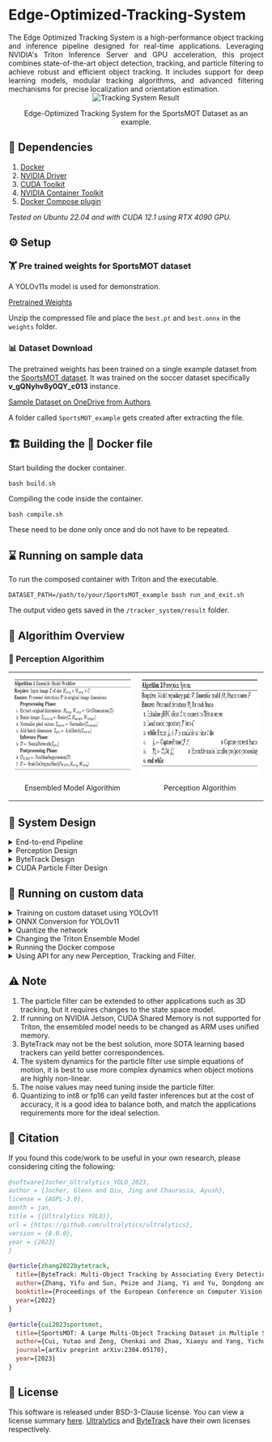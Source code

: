 # Edge-Optimized-Tracking-System
<div align="justify">
The Edge Optimized Tracking System is a high-performance object tracking and inference pipeline designed for real-time applications. Leveraging NVIDIA's Triton Inference Server and GPU acceleration, this project combines state-of-the-art object detection, tracking, and particle filtering to achieve robust and efficient object tracking. It includes support for deep learning models, modular tracking algorithms, and advanced filtering mechanisms for precise localization and orientation estimation.
</div>

<div align="center">
    <img src="assets/result.gif" width="800" height="400" alt="Tracking System Result" />
    <p>Edge-Optimized Tracking System for the SportsMOT Dataset as an example.</p>
</div>

## 🏁 Dependencies
1) [Docker](https://docs.docker.com/engine/install/ubuntu/)
2) [NVIDIA Driver](https://www.nvidia.com/download/index.aspx)
3) [CUDA Toolkit](https://developer.nvidia.com/cuda-downloads)
4) [NVIDIA Container Toolkit](https://docs.nvidia.com/datacenter/cloud-native/container-toolkit/latest/install-guide.html)
5) [Docker Compose plugin](https://docs.docker.com/compose/install/linux/)

*Tested on Ubuntu 22.04 and with CUDA 12.1 using RTX 4090 GPU.*

## ⚙️ Setup
### 🏋️ Pre trained weights for SportsMOT dataset
A YOLOv11s model is used for demonstration.

[Pretrained Weights](https://drive.google.com/uc?export=download&id=13M0WVGBIsjVfTDMfZRp0fw7apFz1Fgn1)

Unzip the compressed file and place the ```best.pt``` and ```best.onnx``` in the ```weights``` folder.

### 📊 Dataset Download
The pretrained weights has been trained on a single example dataset from the [SportsMOT dataset](https://github.com/MCG-NJU/SportsMOT). It was trained on the soccer dataset specifically **v_gQNyhv8y0QY_c013** instance. 

[Sample Dataset on OneDrive from Authors](https://1drv.ms/u/s!AtjeLq7YnYGRgQRrmqGr4B-k-xsC?e=7PndU8)

A folder called ```SportsMOT_example``` gets created after extracting the file.

## 🏗️ Building the 🐳 Docker file
Start building the docker container.
```
bash build.sh
```

Compiling the code inside the container.
```
bash compile.sh
```

These need to be done only once and do not have to be repeated.
## ⌛️ Running on sample data
To run the composed container with Triton and the executable.
```
DATASET_PATH=/path/to/your/SportsMOT_example bash run_and_exit.sh
```

The output video gets saved in the ```/tracker_system/result``` folder.


## 📖 Algorithim Overview
### 🤖 Perception Algorithim
<table>
  <tr>
    <td align="center">
      <img src="assets/triton_ensemble_algo.png" width="500" height="200" alt="Algorithm 1" />
      <p>Ensembled Model Algorithim</p>
    </td>
    <td align="center">
      <img src="assets/perception_algo.png" width="500" height="200" alt="Algorithm 2" />
      <p>Perception Algorithim</p>
    </td>
  </tr>
</table>

## 📐 System Design
<details>
<summary>End-to-end Pipeline</summary>

<div align="center">
    <img src="assets/main_system_design.png" width="1500" height="200" alt="Main Sys Design" />
    <p>Overall System Design.</p>
</div>

The overall system is divided into three sub-systems, Perception, ByteTracker, and Particle Filter. Each of the sub-systems are explained below.

</details>


<details>
<summary>Perception Design</summary>

Divided into two sub-components which is the one time quantization, then the setting up the ensembled network for Triton Inference Server.

#### Quantization Framework
<div align="center">
    <img src="assets/perception_quantization_design.png" width="1500" height="400" alt="Quantization Sys Design" />
    <p>Quantization framework.</p>
</div>

#### Inference for Triton Inference Server using ensembled model
<div align="center">
    <img src="assets/perception_inference_design.png" width="1500" height="1000" alt="Perception Inference Sys Design" />
    <p>Inference framework.</p>
</div>

</details>




<details>
<summary>ByteTrack Design</summary>

The [orginal authors paper](https://arxiv.org/abs/2110.06864) was used, the [Offical Reposiory](https://github.com/ifzhang/ByteTrack) gives a detailed explantion of the implementation.

</details>



<details>
<summary>CUDA Particle Filter Design</summary>

Implementation uses a GPU accelerated Particle Filter with an additional Unscented Transform for the prediction step.

#### Structre of Array (SoA) for the states
There are a total of 10 states.

<div align="center">
    <img src="assets/particle_SoA.png" width="1500" height="1000" alt="Particle States Design" />
    <p>Particle States Structre of Array.</p>
</div>

#### CUDA Particle Filter with Unscented Transform
<div align="center">
    <img src="assets/desgin_particle_filter_process.png" width="1500" height="1000" alt="Particle States Design" />
    <p>Particle Filter Process on the Device(GPU) with the Unscented Transform by propogating Sigma Points.</p>
</div>

</details>

## 💾 Running on custom data

<details>
<summary>Training on custom dataset using YOLOv11</summary>

Training script [here](scripts/train.py).

Follow the [Official Documentation](https://docs.ultralytics.com/modes/train/). A lack of accuracy may occur sometimes depending on the complexity of the objects, follow [Tuning](https://docs.ultralytics.com/guides/hyperparameter-tuning/) or use advaced frameworks like [Ray Tune](https://docs.ray.io/en/latest/tune/index.html), [WandB](https://wandb.ai/), etc.

</details>

<details>
<summary>ONNX Conversion for YOLOv11</summary>

Conversion script [here](scripts/torch_to_onnx.py). Follow the [Official Documentation](https://docs.ultralytics.com/modes/export/) for more configurations. Manual conversions are also possible follow [Official PyTorch Tutorial](https://pytorch.org/tutorials/beginner/onnx/export_simple_model_to_onnx_tutorial.html).

</details>

<details>
<summary>Quantize the network</summary>

A bash file which runs TensorRT executor [here](weights/quantize_yolo.sh), which may to be changed based on the input and output based on the network architecture, right percesion values are required for faster inferences eg  ```fp16```, ```fp32```, ```int32```, etc.

</details>


<details>
<summary>Changing the Triton Ensemble Model</summary>

The [models](models) folder has all the entire pipeline. Based on the network architecture the pre-processing and post-processing files need to be changed. Typically the ```config.pbtxt``` for all the steps might require changes based on the entire peception logic. 

It is recommended to check if Triton is able to register you ensembled model by running ```bash run_container.sh``` and then inside running ```/opt/tritonserver/bin/tritonserver --model-repository=/models```.

</details>


<details>
<summary>Running the Docker compose</summary>

Follow the [file](docker-compose.yml) and modify the path correctly. This should keep the entire end-to-end pipeline the same.

</details>


<details>
<summary>Using API for any new Perception, Tracking and Filter.</summary>

The entire [API](tracker_system/include) are defined in the files ```*_interface.hpp``` so by overriding the fucntions you can plug and play any custom solutions. 

</details>


## ⚠️ Note
1) The particle filter can be extended to other applications such as 3D tracking, but it requires changes to the state space model.
2) If running on NVIDIA Jetson, CUDA Shared Memory is not supported for Triton, the ensembled model needs to be changed as ARM uses unified memory.
3) ByteTrack may not be the best solution, more SOTA learning based trackers can yeild better correspondences.
4) The system dynamics for the particle filter use simple equations of motion, it is best to use more complex dynamics when object motions are highly non-linear.
5) The noise values may need tuning inside the particle filter.
6) Quantizing to int8 or fp16 can yeild faster inferences but at the cost of accuracy, it is a good idea to balance both, and match the applications requirements more for the ideal selection.

## 📖 Citation
If you found this code/work to be useful in your own research, please considering citing the following:
```bibtex
@software{Jocher_Ultralytics_YOLO_2023,
author = {Jocher, Glenn and Qiu, Jing and Chaurasia, Ayush},
license = {AGPL-3.0},
month = jan,
title = {{Ultralytics YOLO}},
url = {https://github.com/ultralytics/ultralytics},
version = {8.0.0},
year = {2023}
}
```
```bibtex
@article{zhang2022bytetrack,
  title={ByteTrack: Multi-Object Tracking by Associating Every Detection Box},
  author={Zhang, Yifu and Sun, Peize and Jiang, Yi and Yu, Dongdong and Weng, Fucheng and Yuan, Zehuan and Luo, Ping and Liu, Wenyu and Wang, Xinggang},
  booktitle={Proceedings of the European Conference on Computer Vision (ECCV)},
  year={2022}
}
```
```bibtex
@article{cui2023sportsmot,
  title={SportsMOT: A Large Multi-Object Tracking Dataset in Multiple Sports Scenes},
  author={Cui, Yutao and Zeng, Chenkai and Zhao, Xiaoyu and Yang, Yichun and Wu, Gangshan and Wang, Limin},
  journal={arXiv preprint arXiv:2304.05170},
  year={2023}
}
```

## 🪪 License
This software is released under BSD-3-Clause license. You can view a license summary [here](LICENSE). [Ultralytics](https://github.com/ultralytics/ultralytics) and [ByteTrack](https://github.com/ifzhang/ByteTrack) have their own licenses respectively.